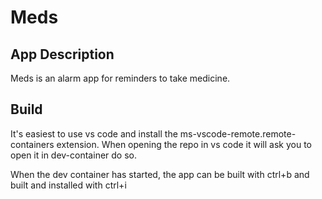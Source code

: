# Meds

## App Description

Meds is an alarm app for reminders to take medicine.

## Build

It's easiest to use vs code and install the ms-vscode-remote.remote-containers extension. When opening the repo in vs code it will ask you to open it in dev-container do so.

When the dev container has started, the app can be built with ctrl+b and built and installed with ctrl+i